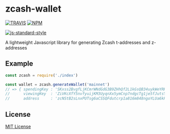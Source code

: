 # zcash-wallet

[![TRAVIS](https://secure.travis-ci.org/howardwu/zaddr.png)](http://travis-ci.org/howardwu/zaddr)
[![NPM](http://img.shields.io/npm/v/zaddr.svg)](https://www.npmjs.org/package/zaddr)

[![js-standard-style](https://cdn.rawgit.com/feross/standard/master/badge.svg)](https://github.com/feross/standard)

A lightweight Javascript library for generating Zcash t-addresses and z-addresses

## Example

``` javascript
const zcash = require('./index')

const wallet = zcash.generateWallet('mainnet')
// => { spendingKey : 'SKxss2BvgfLjKCmrWNdGdG3B9ZHhQf2L1kGsQB34uykWeYRHgaDN',
//      viewingKey  : 'ZiVKcXfY5nvfyuijKM3UyqnXx5ymCnp7ndgcTg1je5fJutsYxKiUousgH4TP2vY2pMBK594X91vdiFH8gR41gTjutR1ycsuzW',
//      address     : 'zcNStB2sLnxPUTsg6aCSSQFdutcrp1a816m848ngoYLUa6kRTC3uZMWAhHnCU6bPtYyYGSw4HFFgDS2u6pwv41cx8BBgy8u' }
```

## License

[MIT License](LICENSE)
